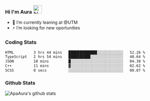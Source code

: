 ### Hi I'm Aura <img src="https://user-images.githubusercontent.com/1303154/88677602-1635ba80-d120-11ea-84d8-d263ba5fc3c0.gif" width="28px" alt="hi">

- 🔭 I’m currently leaning at @UTM
- ⚡ I’m looking for new oportunities


### Coding Stats

<!--START_SECTION:waka-->

```txt
HTML         3 hrs 44 mins   █████████████░░░░░░░░░░░░   52.26 %
TypeScript   2 hrs 54 mins   ██████████░░░░░░░░░░░░░░░   40.64 %
JSON         18 mins         █░░░░░░░░░░░░░░░░░░░░░░░░   04.38 %
C++          11 mins         ▓░░░░░░░░░░░░░░░░░░░░░░░░   02.62 %
SCSS         0 secs          ░░░░░░░░░░░░░░░░░░░░░░░░░   00.07 %
```

<!--END_SECTION:waka-->

### Github Stats

![ApaAura's github stats](https://github-readme-stats.vercel.app/api?username=ApaAura&count_private=true&theme=tokyonight&hide=contribs,prs)

